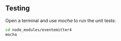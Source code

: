 ## Testing

Open a terminal and use _mocha_ to run the unit tests:

```bash
cd node_modules/eventemitter4
mocha
```

